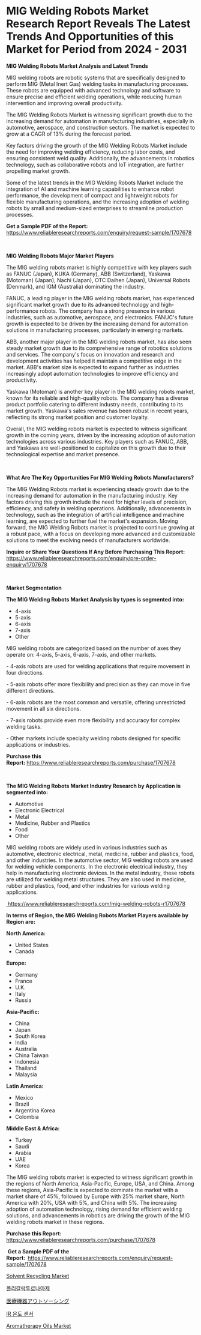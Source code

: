 <p><h1>MIG Welding Robots Market Research Report Reveals The Latest Trends And Opportunities of this Market for Period from 2024 - 2031</h1></p><p><strong>MIG Welding Robots Market Analysis and Latest Trends</strong></p>
<p><p>MIG welding robots are robotic systems that are specifically designed to perform MIG (Metal Inert Gas) welding tasks in manufacturing processes. These robots are equipped with advanced technology and software to ensure precise and efficient welding operations, while reducing human intervention and improving overall productivity.</p><p>The MIG Welding Robots Market is witnessing significant growth due to the increasing demand for automation in manufacturing industries, especially in automotive, aerospace, and construction sectors. The market is expected to grow at a CAGR of 13% during the forecast period.</p><p>Key factors driving the growth of the MIG Welding Robots Market include the need for improving welding efficiency, reducing labor costs, and ensuring consistent weld quality. Additionally, the advancements in robotics technology, such as collaborative robots and IoT integration, are further propelling market growth.</p><p>Some of the latest trends in the MIG Welding Robots Market include the integration of AI and machine learning capabilities to enhance robot performance, the development of compact and lightweight robots for flexible manufacturing operations, and the increasing adoption of welding robots by small and medium-sized enterprises to streamline production processes.</p></p>
<p><strong>Get a Sample PDF of the Report:&nbsp;</strong> <a href="https://www.reliableresearchreports.com/enquiry/request-sample/1707678">https://www.reliableresearchreports.com/enquiry/request-sample/1707678</a></p>
<p>&nbsp;</p>
<p><strong>MIG Welding Robots Major Market Players</strong></p>
<p><p>The MIG welding robots market is highly competitive with key players such as FANUC (Japan), KUKA (Germany), ABB (Switzerland), Yaskawa (Motoman) (Japan), Nachi (Japan), OTC Daihen (Japan), Universal Robots (Denmark), and IGM (Australia) dominating the industry.</p><p>FANUC, a leading player in the MIG welding robots market, has experienced significant market growth due to its advanced technology and high-performance robots. The company has a strong presence in various industries, such as automotive, aerospace, and electronics. FANUC's future growth is expected to be driven by the increasing demand for automation solutions in manufacturing processes, particularly in emerging markets.</p><p>ABB, another major player in the MIG welding robots market, has also seen steady market growth due to its comprehensive range of robotics solutions and services. The company's focus on innovation and research and development activities has helped it maintain a competitive edge in the market. ABB's market size is expected to expand further as industries increasingly adopt automation technologies to improve efficiency and productivity.</p><p>Yaskawa (Motoman) is another key player in the MIG welding robots market, known for its reliable and high-quality robots. The company has a diverse product portfolio catering to different industry needs, contributing to its market growth. Yaskawa's sales revenue has been robust in recent years, reflecting its strong market position and customer loyalty.</p><p>Overall, the MIG welding robots market is expected to witness significant growth in the coming years, driven by the increasing adoption of automation technologies across various industries. Key players such as FANUC, ABB, and Yaskawa are well-positioned to capitalize on this growth due to their technological expertise and market presence.</p></p>
<p>&nbsp;</p>
<p><strong>What Are The Key Opportunities For MIG Welding Robots Manufacturers?</strong></p>
<p><p>The MIG Welding Robots market is experiencing steady growth due to the increasing demand for automation in the manufacturing industry. Key factors driving this growth include the need for higher levels of precision, efficiency, and safety in welding operations. Additionally, advancements in technology, such as the integration of artificial intelligence and machine learning, are expected to further fuel the market's expansion. Moving forward, the MIG Welding Robots market is projected to continue growing at a robust pace, with a focus on developing more advanced and customizable solutions to meet the evolving needs of manufacturers worldwide.</p></p>
<p><strong>Inquire or Share Your Questions If Any Before Purchasing This Report:</strong> <a href="https://www.reliableresearchreports.com/enquiry/pre-order-enquiry/1707678">https://www.reliableresearchreports.com/enquiry/pre-order-enquiry/1707678</a></p>
<p>&nbsp;</p>
<p><strong>Market Segmentation</strong></p>
<p><strong>The MIG Welding Robots Market Analysis by types is segmented into:</strong></p>
<p><ul><li>4-axis</li><li>5-axis</li><li>6-axis</li><li>7-axis</li><li>Other</li></ul></p>
<p><p>MIG welding robots are categorized based on the number of axes they operate on: 4-axis, 5-axis, 6-axis, 7-axis, and other markets. </p><p>- 4-axis robots are used for welding applications that require movement in four directions.</p><p>- 5-axis robots offer more flexibility and precision as they can move in five different directions.</p><p>- 6-axis robots are the most common and versatile, offering unrestricted movement in all six directions.</p><p>- 7-axis robots provide even more flexibility and accuracy for complex welding tasks.</p><p>- Other markets include specialty welding robots designed for specific applications or industries.</p></p>
<p><strong>Purchase this Report:&nbsp;</strong><a href="https://www.reliableresearchreports.com/purchase/1707678">https://www.reliableresearchreports.com/purchase/1707678</a></p>
<p>&nbsp;</p>
<p><strong>The MIG Welding Robots Market Industry Research by Application is segmented into:</strong></p>
<p><ul><li>Automotive</li><li>Electronic Electrical</li><li>Metal</li><li>Medicine, Rubber and Plastics</li><li>Food</li><li>Other</li></ul></p>
<p><p>MIG welding robots are widely used in various industries such as automotive, electronic electrical, metal, medicine, rubber and plastics, food, and other industries. In the automotive sector, MIG welding robots are used for welding vehicle components. In the electronic electrical industry, they help in manufacturing electronic devices. In the metal industry, these robots are utilized for welding metal structures. They are also used in medicine, rubber and plastics, food, and other industries for various welding applications.</p></p>
<p><a href="https://www.reliableresearchreports.com/mig-welding-robots-r1707678">&nbsp;https://www.reliableresearchreports.com/mig-welding-robots-r1707678</a></p>
<p><strong>In terms of Region, the MIG Welding Robots Market Players available by Region are:</strong></p>
<p>
    <p> <strong> North America: </strong>
        <ul>
            <li>United States</li>
            <li>Canada</li>
        </ul>
        </p> 
    <p> <strong> Europe: </strong>
        <ul>
            <li>Germany</li>
            <li>France</li>
            <li>U.K.</li>
            <li>Italy</li>
            <li>Russia</li>
        </ul>
        </p> 
    <p> <strong> Asia-Pacific: </strong>
        <ul>
            <li>China</li>
            <li>Japan</li>
            <li>South Korea</li>
            <li>India</li>
            <li>Australia</li>
            <li>China Taiwan</li>
            <li>Indonesia</li>
            <li>Thailand</li>
            <li>Malaysia</li>
        </ul>
        </p> 
    <p> <strong> Latin America: </strong>
        <ul>
            <li>Mexico</li>
            <li>Brazil</li>
            <li>Argentina Korea</li>
            <li>Colombia</li>
        </ul>
        </p> 
    <p> <strong> Middle East & Africa: </strong>
        <ul>
            <li>Turkey</li>
            <li>Saudi</li>
            <li>Arabia</li>
            <li>UAE</li>
            <li>Korea</li>
        </ul>
    </p>
    </p>
<p><p>The MIG welding robots market is expected to witness significant growth in the regions of North America, Asia-Pacific, Europe, USA, and China. Among these regions, Asia-Pacific is expected to dominate the market with a market share of 45%, followed by Europe with 25% market share, North America with 20%, USA with 5%, and China with 5%. The increasing adoption of automation technology, rising demand for efficient welding solutions, and advancements in robotics are driving the growth of the MIG welding robots market in these regions.</p></p>
<p><strong>Purchase this Report: </strong><a href="https://www.reliableresearchreports.com/purchase/1707678">https://www.reliableresearchreports.com/purchase/1707678</a></p>
<p>&nbsp;<strong>Get a Sample PDF of the Report:&nbsp;&nbsp;</strong><a href="https://www.reliableresearchreports.com/enquiry/request-sample/1707678">https://www.reliableresearchreports.com/enquiry/request-sample/1707678</a></p>
<p><strong></strong></p>
<p><p><a href="https://issuu.com/reportprime-2/docs/solvent-recycling-market-size-2030.pptx">Solvent Recycling Market</a></p><p><a href="https://medium.com/@clairhane1954/%ED%8F%B4%EB%A6%AC%EA%B0%88%EB%9D%BD%ED%88%AC%EB%A1%9C%EB%82%98%EC%A0%9C-%EC%8B%9C%EC%9E%A5-%EB%B3%B4%EA%B3%A0%EC%84%9C%EB%8A%94-%EC%9D%B4-%EC%8B%9C%EC%9E%A5%EC%9D%98-%EC%B5%9C%EC%8B%A0-%ED%8A%B8%EB%A0%8C%EB%93%9C%EC%99%80-%EC%84%B1%EC%9E%A5-%EA%B8%B0%ED%9A%8C%EB%A5%BC-%EB%B3%B4%EC%97%AC%EC%A4%8D%EB%8B%88%EB%8B%A4-4db4fb95891c">폴리갈락투로나아제</a></p><p><a href="https://medium.com/@saigekulas/%E5%8C%BB%E7%99%82%E6%A9%9F%E5%99%A8%E3%81%AE%E3%82%A2%E3%82%A6%E3%83%88%E3%82%BD%E3%83%BC%E3%82%B7%E3%83%B3%E3%82%B0%E5%B8%82%E5%A0%B4%E3%81%AE%E3%82%A4%E3%83%B3%E3%82%B5%E3%82%A4%E3%83%88-%E5%B8%82%E5%A0%B4%E5%8B%95%E5%90%91-%E6%88%90%E9%95%B7-2024%E5%B9%B4%E3%81%8B%E3%82%892031%E5%B9%B4%E3%81%AE%E4%BA%88%E6%B8%AC-5f7f005c6605">医療機器アウトソーシング</a></p><p><a href="https://github.com/Maeennan456456/Market-Research-Report-List-1/blob/main/968904230039.md">IR 온도 센서</a></p><p><a href="https://issuu.com/reportprime-2/docs/aromatherapy-oils-market-size-2030.pptx">Aromatherapy Oils Market</a></p></p>